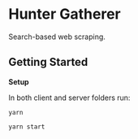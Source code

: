 # Hunter Gatherer

Search-based web scraping.

## Getting Started

**Setup**

In both client and server folders run:

```
yarn

yarn start
```

